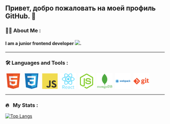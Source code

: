 ## Привет, добро пожаловать на моей профиль GitHub. 👋

### :man_technologist: About Me :
#### I am a junior frontend developer <img src="https://media.giphy.com/media/WUlplcMpOCEmTGBtBW/giphy.gif" width="30">.
---

### :hammer_and_wrench: Languages and Tools :

<div>
  <img src="https://github.com/devicons/devicon/blob/master/icons/html5/html5-original.svg" title="html"  alt="html" width="50" height="50"/>&nbsp;
  <img src="https://github.com/devicons/devicon/blob/master/icons/css3/css3-original.svg" title="css"  alt="css" width="50" height="50"/>&nbsp;
  <img src="https://github.com/devicons/devicon/blob/master/icons/javascript/javascript-original.svg" title="javascript"  alt="webpack" width="50" height="50"/>&nbsp;
  <img src="https://github.com/devicons/devicon/blob/master/icons/react/react-original-wordmark.svg" title="react"  alt="react" width="50" height="50"/>&nbsp;
  <img src="https://github.com/devicons/devicon/blob/master/icons/nodejs/nodejs-original.svg" title="node" alt="node" width="50" height="50"/>&nbsp;
  <img src="https://github.com/devicons/devicon/blob/master/icons/mongodb/mongodb-plain-wordmark.svg" title="mongodb" alt="mongodb" width="50" height="50" bgcolor = orange/>&nbsp;
  <img src="https://github.com/devicons/devicon/blob/master/icons/webpack/webpack-original-wordmark.svg" title="webpack"  alt="webpack" width="50" height="50"/>&nbsp;
  <img src="https://github.com/devicons/devicon/blob/master/icons/git/git-plain-wordmark.svg" title="git"  alt="git" width="50" height="50"/>&nbsp;
</div>

---

### 🔥 &nbsp; My Stats :
[![Top Langs](https://github-readme-stats.vercel.app/api/top-langs/?username=GlebZhdanov&layout=compact&theme=vision-friendly-dark)](https://github.com/anuraghazra/github-readme-stats)
